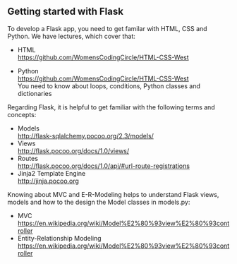 ## Getting started with Flask

To develop a Flask app, you need to get familar with HTML, CSS and Python. We have lectures, which cover that:

- HTML  
  https://github.com/WomensCodingCircle/HTML-CSS-West
  
- Python  
  https://github.com/WomensCodingCircle/HTML-CSS-West  
  You need to know about loops, conditions, Python classes and dictionaries
  
Regarding Flask, it is helpful to get familiar with the following terms and concepts:

- Models  
  http://flask-sqlalchemy.pocoo.org/2.3/models/
- Views  
  http://flask.pocoo.org/docs/1.0/views/
- Routes  
  http://flask.pocoo.org/docs/1.0/api/#url-route-registrations
- Jinja2 Template Engine  
  http://jinja.pocoo.org

Knowing about MVC and E-R-Modeling helps to understand Flask views, models and how to the design the Model classes in models.py:

- MVC  
  https://en.wikipedia.org/wiki/Model%E2%80%93view%E2%80%93controller
- Entity-Relationship Modeling  
  https://en.wikipedia.org/wiki/Model%E2%80%93view%E2%80%93controller
  


